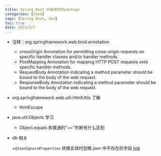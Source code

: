 ```yaml
---
title: Spring Boot 开发用到的package
categories: [Java]
tags: [Spring Boot, dev]
toc: true
date: 2021/3/7
---
```


- 注释：org.springframework.web.bind.annotation

  - crossOrigin
    Annotation for permitting cross-origin requests on specific handler classes and/or handler methods.
  - PostMapping
    Annotation for mapping HTTP POST requests onto specific handler methods.
  - RequestBody
    Annotation indicating a method parameter should be bound to the body of the web request.
  - ResponseBody
    Annotation indicating a method parameter should be bound to the body of the web request.

- org.springframework.web.util.HtmlUtils 了解

  - htmlEscape

- java.util.Objects 学习
  - Object.equals 和普通的"=="判断有什么区别

* db 相关

  +`@JsonIgnoreProperties` 转换实体时忽略 json 中不存在的字段 [link](https://fasterxml.github.io/jackson-annotations/javadoc/2.6/com/fasterxml/jackson/annotation/JsonIgnoreProperties.html)
